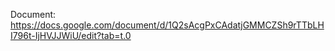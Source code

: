Document: https://docs.google.com/document/d/1Q2sAcgPxCAdatjGMMCZSh9rTTbLHI796t-IjHVJJWiU/edit?tab=t.0
